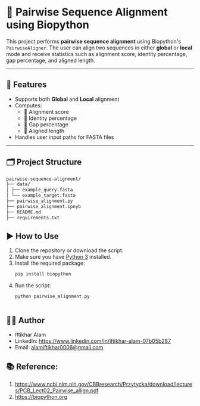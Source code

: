 # 🧬 Pairwise Sequence Alignment using Biopython

This project performs **pairwise sequence alignment** using Biopython's `PairwiseAligner`. The user can align two sequences in either **global** or **local** mode and receive statistics such as alignment score, identity percentage, gap percentage, and aligned length.

---

## 📌 Features

- Supports both **Global** and **Local** alignment
- Computes:
  - 🔹 Alignment score
  - 🔹 Identity percentage
  - 🔹 Gap percentage
  - 🔹 Aligned length
- Handles user input paths for FASTA files


---

## 🗂️ Project Structure
``` bash
pairwise-sequence-alignment/
├── data/
│ ├── example_query.fasta
│ └── example_target.fasta
├── pairwise_alignment.py
├── pairwise_alignment.ipnyb
├── README.md
├── requirements.txt

```

## ▶️ How to Use

1. Clone the repository or download the script.
2. Make sure you have [Python 3](https://www.python.org/) installed.
3. Install the required package:
   ```bash
   pip install biopython
4. Run the script:
   ```bash
   python pairwise_alignment.py



## 👨‍💻 Author
- Iftikhar Alam
- LinkedIn: https://www.linkedin.com/in/iftikhar-alam-07b05b287
- Email: alamiftikhar0006@gmail.com

## 📚 Reference:
1. https://www.ncbi.nlm.nih.gov/CBBresearch/Przytycka/download/lectures/PCB_Lect02_Pairwise_allign.pdf
2. https://biopython.org






